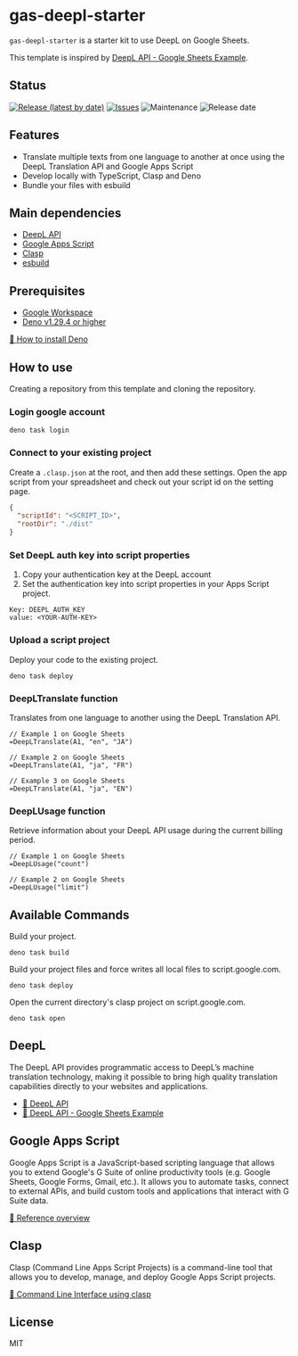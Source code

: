 # gas-deepl-starter

`gas-deepl-starter` is a starter kit to use DeepL on Google Sheets.

This template is inspired by [DeepL API - Google Sheets Example](https://github.com/DeepLcom/google-sheets-example).

## Status

[![Release (latest by date)](https://img.shields.io/github/v/release/Kazuki-tam/gas-deepl-starter)](https://github.com/Kazuki-tam/gas-deepl-starter/releases/tag/v0.0.1)
[![Issues](https://img.shields.io/github/issues/Kazuki-tam/gas-deepl-starter)](https://github.com/Kazuki-tam/gas-deepl-starter/issues)
![Maintenance](https://img.shields.io/maintenance/yes/2023)
![Release date](https://img.shields.io/github/release-date/Kazuki-tam/gas-deepl-starter)

## Features
- Translate multiple texts from one language to another at once using the DeepL Translation API and Google Apps Script
- Develop locally with TypeScript, Clasp and Deno
- Bundle your files with esbuild

## Main dependencies

- [DeepL API](https://www.deepl.com/pro#developer)
- [Google Apps Script](https://workspace.google.co.jp/intl/en/products/apps-script/)
- [Clasp](https://github.com/google/clasp)
- [esbuild](https://esbuild.github.io/)

## Prerequisites

- [Google Workspace](https://workspace.google.co.jp/)
- [Deno v1.29.4 or higher](https://deno.land/)

[🦕 How to install Deno](https://deno.land/manual@v1.29.4/getting_started/installation)

## How to use

Creating a repository from this template and cloning the repository.

### Login google account

```shell
deno task login
```

### Connect to your existing project

Create a `.clasp.json` at the root, and then add these settings.
Open the app script from your spreadsheet and check out your script id on the setting page.

```json
{
  "scriptId": "<SCRIPT_ID>",
  "rootDir": "./dist"
}
```

### Set DeepL auth key into script properties

1. Copy your authentication key at the DeepL account
2. Set the authentication key into script properties in your Apps Script project.

```
Key: DEEPL_AUTH_KEY
value: <YOUR-AUTH-KEY>
```

### Upload a script project

Deploy your code to the existing project.

```shell
deno task deploy
```

### DeepLTranslate function
Translates from one language to another using the DeepL Translation API.

```
// Example 1 on Google Sheets
=DeepLTranslate(A1, "en", "JA")

// Example 2 on Google Sheets
=DeepLTranslate(A1, "ja", "FR")

// Example 3 on Google Sheets
=DeepLTranslate(A1, "ja", "EN")
```

### DeepLUsage function
Retrieve information about your DeepL API usage during the current billing period.

```
// Example 1 on Google Sheets
=DeepLUsage("count")

// Example 2 on Google Sheets
=DeepLUsage("limit")
```

## Available Commands

Build your project.

```shell
deno task build
```

Build your project files and force writes all local files to script.google.com.

```shell
deno task deploy
```

Open the current directory's clasp project on script.google.com.

```shell
deno task open
```

## DeepL
The DeepL API provides programmatic access to DeepL’s machine translation technology, making it possible to bring high quality translation capabilities directly to your websites and applications.

- [📖 DeepL API](https://www.deepl.com/docs-api)
- [📖 DeepL API - Google Sheets Example](https://github.com/DeepLcom/google-sheets-example)

## Google Apps Script
Google Apps Script is a JavaScript-based scripting language that allows you to extend Google's G Suite of online productivity tools (e.g. Google Sheets, Google Forms, Gmail, etc.). It allows you to automate tasks, connect to external APIs, and build custom tools and applications that interact with G Suite data.

[📖 Reference overview](https://developers.google.com/apps-script/reference)

## Clasp
Clasp (Command Line Apps Script Projects) is a command-line tool that allows you to develop, manage, and deploy Google Apps Script projects.

[📖 Command Line Interface using clasp](https://developers.google.com/apps-script/guides/clasp)

## License
MIT
